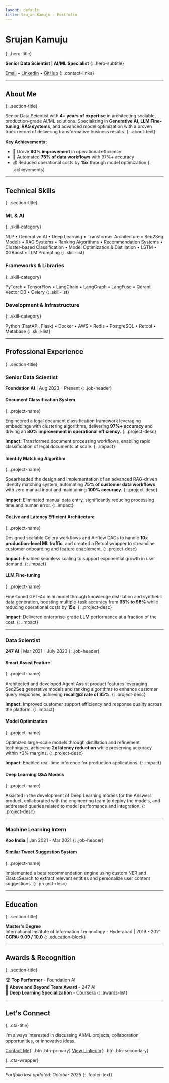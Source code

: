 ```yaml
---
layout: default
title: Srujan Kamuju - Portfolio
---
```


# Srujan Kamuju
{: .hero-title}

**Senior Data Scientist | AI/ML Specialist**
{: .hero-subtitle}

[Email](mailto:kamujusrujan01@gmail.com) • [LinkedIn](https://linkedin.com/in/srujan-kamuju) • [GitHub](https://github.com/kamujusrujan)
{: .contact-links}

---

## About Me
{: .section-title}

Senior Data Scientist with **4+ years of expertise** in architecting scalable, production-grade AI/ML solutions. Specializing in **Generative AI, LLM Fine-tuning, RAG systems**, and advanced model optimization with a proven track record of delivering transformative business results.
{: .about-text}

**Key Achievements:**
- 🎯 Drove **80% improvement** in operational efficiency
- 🤖 Automated **75% of data workflows** with 97%+ accuracy
- 💰 Reduced operational costs by **15x** through model optimization
{: .achievements}

---

## Technical Skills
{: .section-title}

### ML & AI
{: .skill-category}

NLP • Generative AI • Deep Learning • Transformer Architecture • Seq2Seq Models • RAG Systems • Ranking Algorithms • Recommendation Systems • Cluster-based Classification • Model Optimization & Distillation • LSTM • XGBoost • LLM Prompting
{: .skill-list}

### Frameworks & Libraries
{: .skill-category}

PyTorch • TensorFlow • LangChain • LangGraph • LangFuse • Qdrant Vector DB • Celery
{: .skill-list}

### Development & Infrastructure
{: .skill-category}

Python (FastAPI, Flask) • Docker • AWS • Redis • PostgreSQL • Retool • Metabase
{: .skill-list}

---

## Professional Experience
{: .section-title}

### Senior Data Scientist
**Foundation AI** | Aug 2023 – Present
{: .job-header}

#### Document Classification System
{: .project-name}

Engineered a legal document classification framework leveraging embeddings with clustering algorithms, delivering **97%+ accuracy** and driving an **80% improvement in operational efficiency**.
{: .project-desc}

**Impact:** Transformed document processing workflows, enabling rapid classification of legal documents at scale.
{: .impact}

#### Identity Matching Algorithm
{: .project-name}

Spearheaded the design and implementation of an advanced RAG-driven identity matching system, automating **75% of customer data workflows** with zero manual input and maintaining **100% accuracy**.
{: .project-desc}

**Impact:** Eliminated manual data entry, significantly reducing processing time and human error.
{: .impact}

#### GoLive and Latency Efficient Architecture
{: .project-name}

Designed scalable Celery workflows and Airflow DAGs to handle **10x production-level ML traffic**, and created a Retool wrapper to streamline customer onboarding and feature enablement.
{: .project-desc}

**Impact:** Enabled seamless scaling to support exponential growth in user demand.
{: .impact}

#### LLM Fine-tuning
{: .project-name}

Fine-tuned GPT-4o mini model through knowledge distillation and synthetic data generation, boosting multiple-task accuracy from **65% to 98%** while reducing operational costs by **15x**.
{: .project-desc}

**Impact:** Delivered enterprise-grade LLM performance at a fraction of the cost.
{: .impact}

---

### Data Scientist
**247 AI** | Mar 2021 - July 2023
{: .job-header}

#### Smart Assist Feature
{: .project-name}

Architected and developed Agent Assist product features leveraging Seq2Seq generative models and ranking algorithms to enhance customer query responses, achieving **recall@3 rate of 85%**.
{: .project-desc}

**Impact:** Improved customer support efficiency and response quality across the platform.
{: .impact}

#### Model Optimization
{: .project-name}

Optimized large-scale models through distillation and refinement techniques, achieving **2x latency reduction** while preserving accuracy within ±2% margins.
{: .project-desc}

**Impact:** Enabled real-time inference for production applications.
{: .impact}

#### Deep Learning Q&A Models
{: .project-name}

Assisted in the development of Deep Learning models for the Answers product, collaborated with the engineering team to deploy the models, and addressed queries related to model performance and integration.
{: .project-desc}

---

### Machine Learning Intern
**Koo India** | Jan 2021 - Mar 2021
{: .job-header}

#### Similar Tweet Suggestion System
{: .project-name}

Implemented a beta recommendation engine using custom NER and ElasticSearch to extract relevant entities and personalize user content suggestions.
{: .project-desc}

---

## Education
{: .section-title}

**Master's Degree**  
International Institute of Information Technology - Hyderabad | 2019 - 2021  
**CGPA: 9.09 / 10.0**
{: .education-block}

---

## Awards & Recognition
{: .section-title}

🏆 **Top Performer** - Foundation AI  
🌟 **Above and Beyond Team Award** - 247 AI  
📜 **Deep Learning Specialization** - Coursera
{: .awards-list}

---

<div class="cta-section" markdown="1">

## Let's Connect
{: .cta-title}

I'm always interested in discussing AI/ML projects, collaboration opportunities, or innovative ideas.

[Contact Me](mailto:kamujusrujan01@gmail.com){: .btn .btn-primary}
[View LinkedIn](https://linkedin.com/in/srujan-kamuju){: .btn .btn-secondary}

</div>
{: .cta-wrapper}

---

*Portfolio last updated: October 2025*
{: .footer-text}
